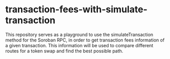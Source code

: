 # transaction-fees-with-simulate-transaction
This repository serves as a playground to use the simulateTransaction method for the Soroban RPC, in order to get transaction fees information of a given transaction. This information will be used to compare different routes for a token swap and find the best possible path.
